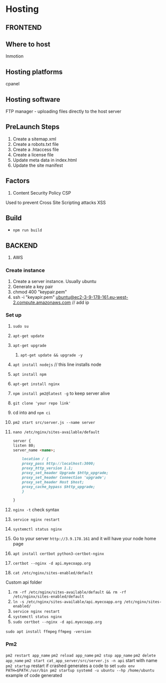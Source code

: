 # Hosting

## FRONTEND

## Where to host

Inmotion

## Hosting platforms

cpanel

## Hosting software

FTP manager - uploading files directly to the host server

## PreLaunch Steps

1. Create a sitemap.xml
2. Create a robots.txt file
3. Create a .htaccess file
4. Create a license file
5. Update meta data in index.html
6. Update the site manifest

## Factors

1. Content Security Policy CSP

Used to prevent Cross Site Scripting attacks XSS

## Build

- `npm run build`

## BACKEND

1. AWS

### Create instance

1. Create a server instance. Usually ubuntu
2. Generate a key pair
3. chmod 400 "keypair.pem"
4. ssh -i "keyapir.pem" ubuntu@ec2-3-9-178-161.eu-west-2.compute.amazonaws.com // add ip

### Set up

1. `sudo su`
2. `apt-get update`
3. `apt-get upgrade`
   1. `apt-get update && upgrade -y`
4. `apt install nodejs` // this line installs node
5. `apt install npm`
6. `apt-get install nginx`
7. `npm install pm2@latest -g` to keep server alive
8. `git clone 'your repo link'`
9. cd into and `npm ci`
10. `pm2 start src/server.js --name server`
11. `nano /etc/nginx/sites-available/default`

    ```md
    server {
    listen 80;
    server_name <name>;

        location / {
        proxy_pass http://localhost:3000;
        proxy_http_version 1.1;
        proxy_set_header Upgrade $http_upgrade;
        proxy_set_header Connection 'upgrade';
        proxy_set_header Host $host;
        proxy_cache_bypass $http_upgrade;
        }

    }
    ```

12. `nginx -t` check syntax
13. `service nginx restart`
14. `systemctl status nginx`
15. Go to your server `http://3.9.178.161` and it will have your node home page
16. `apt install certbot python3-certbot-nginx`
17. `certbot --nginx -d api.myecoapp.org`
18. `cat /etc/nginx/sites-enabled/default`

Custom api folder

1. `rm -rf /etc/nginx/sites-available/default && rm -rf /etc/nginx/sites-enabled/default`
2. `ln -s /etc/nginx/sites-available/api.myecoapp.org /etc/nginx/sites-enabled/`
3. `service nginx restart`
4. `systemctl status nginx`
5. `sudo certbot --nginx -d api.myecoapp.org`

`sudo apt install ffmpeg`
`ffmpeg -version`


### Pm2

`pm2 restart app_name`
`pm2 reload app_name`
`pm2 stop app_name`
`pm2 delete app_name`
`pm2 start cat_app_server/src/server.js -n api` start with name
`pm2 startup` restart if crashed generates a code to set 
`sudo env PATH=$PATH:/usr/bin pm2 startup systemd -u ubuntu --hp /home/ubuntu` example of code generated